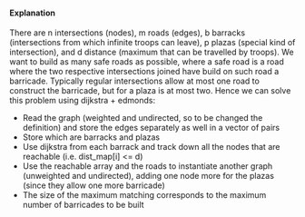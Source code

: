 #### Explanation
There are n intersections (nodes), m roads (edges), b barracks (intersections from which infinite troops can leave), p plazas (special kind of intersection), and d distance (maximum that can be travelled by troops).
We want to build as many safe roads as possible, where a safe road is a road where the two respective intersections joined have build on such road a barricade.
Typically regular intersections allow at most one road to construct the barricade, but for a plaza is at most two.
Hence we can solve this problem using dijkstra + edmonds:
- Read the graph (weighted and undirected, so to be changed the definition) and store the edges separately as well in a vector of pairs
- Store which are barracks and plazas
- Use dijkstra from each barrack and track down all the nodes that are reachable (i.e. dist_map[i] <= d)
- Use the reachable array and the roads to instantiate another graph (unweighted and undirected), adding one node more for the plazas (since they allow one more barricade)
- The size of the maximum matching corresponds to the maximum number of barricades to be built